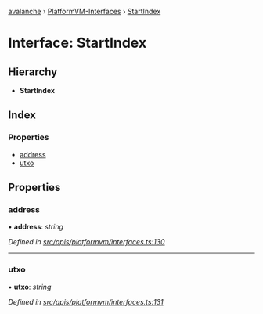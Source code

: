 [avalanche](../README.md) › [PlatformVM-Interfaces](../modules/platformvm_interfaces.md) › [StartIndex](platformvm_interfaces.startindex.md)

# Interface: StartIndex

## Hierarchy

* **StartIndex**

## Index

### Properties

* [address](platformvm_interfaces.startindex.md#address)
* [utxo](platformvm_interfaces.startindex.md#utxo)

## Properties

###  address

• **address**: *string*

*Defined in [src/apis/platformvm/interfaces.ts:130](https://github.com/ava-labs/avalanchejs/blob/5511161/src/apis/platformvm/interfaces.ts#L130)*

___

###  utxo

• **utxo**: *string*

*Defined in [src/apis/platformvm/interfaces.ts:131](https://github.com/ava-labs/avalanchejs/blob/5511161/src/apis/platformvm/interfaces.ts#L131)*
